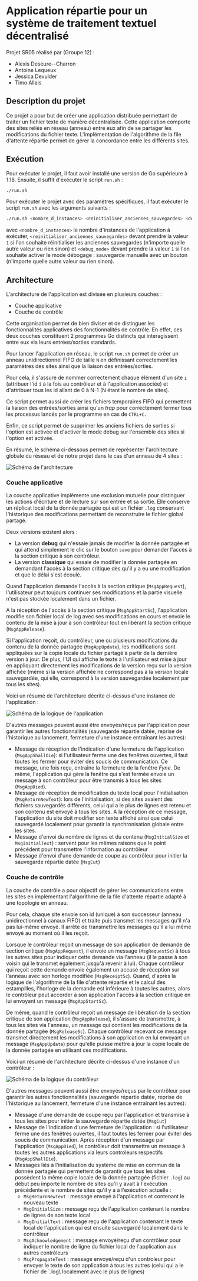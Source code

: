# Application répartie pour un système de traitement textuel décentralisé

Projet SR05 réalisé par (Groupe 12) : 
* Alexis Deseure--Charron
* Antoine Lequeux
* Jessica Devulder
* Timo Allais

## Description du projet

Ce projet a pour but de créer une application distribuée permettant de traiter un fichier texte de manière décentralisée. Cette application comporte des sites reliés en réseau (anneau) entre eux afin de se partager les modifications du fichier texte. L'implémentation de l'algorithme de la file d'attente répartie permet de gérer la concordance entre les différents sites.

## Exécution

Pour exécuter le projet, il faut avoir installé une version de Go supérieure à 1.18. Ensuite, il suffit d'exécuter le script `run.sh` :
```bash
./run.sh
```

Pour exécuter le projet avec des paramètres spécifiques, il faut exécuter le script `run.sh` avec les arguments suivants :

```bash
./run.sh <nombre_d_instances> <reinitialiser_anciennes_sauvegardes> <debug_mode>
```
 avec `<nombre_d_instances>` le nombre d'instances de l'application à exécuter, `<reinitialiser_anciennes_sauvegardes>` devant prendre la valeur `1` si l'on souhaite réinitialiser les anciennes sauvegardes (n'importe quelle autre valeur ou rien sinon) et `<debug_mode>` devant prendre la valeur `1` si l'on souhaite activer le mode débogage : sauvegarde manuelle avec un bouton (n'importe quelle autre valeur ou rien sinon).

## Architecture

L'architecture de l'application est divisée en plusieurs couches :
- Couche applicative
- Couche de contrôle

Cette organisation permet de bien diviser et de distinguer les fonctionnalités applicatives des fonctionnalités de contrôle. En effet, ces deux couches constituent 2 programmes Go distincts qui interagissent entre eux via leurs entrées/sorties standards.

Pour lancer l'application en réseau, le script `run.sh` permet de créer un anneau unidirectionnel FIFO de taille `N` en définissant correctement les paramètres des sites ainsi que la liaison des entrées/sorties.

Pour cela, il s'assure de nommer correctement chaque élément d'un site `i` (attribuer l'id `i` à la fois au contrôleur et à l'application associée) et d'attribuer tous les id allant de 0 à N-1 (N étant le nombre de sites). 

Ce script permet aussi de créer les fichiers temporaires FIFO qui permettent la liaison des entrées/sorties ainsi qu'un *trap* pour correctement fermer tous les processus lancés par le programme en cas de `CTRL+C`.

Enfin, ce script permet de supprimer les anciens fichiers de sorties si l'option est activée et d'activer le mode debug sur l'ensemble des sites si l'option est activée.

En résumé, le schéma ci-dessous permet de représenter l'architecture globale du réseau et de notre projet dans le cas d'un anneau de 4 sites :

![Schéma de l'architecture](doc/schema_anneau.png)

### Couche applicative

La couche applicative implémente une exclusion mutuelle pour distinguer les actions d'écriture et de lecture sur son entrée et sa sortie. Elle conserve un réplicat local de la donnée partagée qui est un fichier `.log` conservant l'historique des modifications permettant de reconstruire le fichier global partagé. 

Deux versions existent alors : 
* La version **debug** qui n'essaie jamais de modifier la donnée partagée et qui attend simplement le clic sur le bouton `save` pour demander l'accès à la section critique à son contrôleur.
* La version **classique** qui essaie de modifier la donnée partagée en demandant l'accès à la section critique dès qu'il y a eu une modification et que le délai s'est écoulé.

Quand l'application demande l'accès à la section critique (`MsgAppRequest`), l'utilisateur peut toujours continuer ses modifications et la partie visuelle n'est pas stockée localement dans un fichier. 

A la réception de l'accès à la section critique (`MsgAppStartSc`), l'application modifie son fichier local de log avec ses modifications en cours et envoie le contenu de la mise à jour à son contrôleur tout en libérant la section critique (`MsgAppRelease`).

Si l'application reçoit, du contrôleur, une ou plusieurs modifications du contenu de la donnée partagée (`MsgAppUpdate`), les modifications sont appliquées sur la copie locale du fichier partagé à partir de la dernière version à jour. De plus, l'UI qui affiche le texte à l'utilisateur est mise à jour en appliquant directement les modifications de la version reçu sur la version affichée (même si la version affichée ne correspond pas à la version locale sauvegardée, qui elle, correspond à la version sauvegardée localement par tous les sites).

Voici un résumé de l'architecture décrite ci-dessus d'une instance de l'application :

![Schéma de la logique de l'application](doc/schema_application.png)

D'autres messages peuvent aussi être envoyés/reçus par l'application pour garantir les autres fonctionnalités (sauvegarde répartie datée, reprise de l'historique au lancement, fermeture d'une instance entraînant les autres):
* Message de réception de l'indication d'une fermeture de l'application (`MsgAppShallDie`): si l'utilisateur ferme une des fenêtres ouvertes, il faut toutes les fermer pour éviter des soucis de communication. Ce message, une fois reçu, entraîne la fermeture de la fenêtre *Fyne*. De même, l'application qui gère la fenêtre qui s'est fermée envoie un message à son contrôleur pour être transmis à tous les sites (`MsgAppDied`).
* Message de réception de modification du texte local pour l'initialisation (`MsgReturnNewText`): lors de l'initialisation, si des sites avaient des fichiers sauvegardés différents, celui qui a le plus de lignes est retenu et son contenu est envoyé à tous les sites. A la réception de ce message, l'application du site doit modifier son texte affiché ainsi que celui sauvegardé localement pour garantir la synchronisation globale entre les sites.
* Message d'envoi du nombre de lignes et du contenu (`MsgInitialSize` et `MsgInitialText`) : servent pour les mêmes raisons que le point précédent pour transmettre l'information au contrôleur
* Message d'envoi d'une demande de coupe au contrôleur pour initier la sauvegarde répartie datée (`MsgCut`)


### Couche de contrôle

La couche de contrôle a pour objectif de gérer les communications entre les sites en implémentant l'algorithme de la file d'attente répartie adapté à une topologie en anneau.

Pour cela, chaque site envoie son id (unique) à son successeur (anneau unidirectionnel à canaux FIFO) et traite puis transmet les messages qu'il n'a pas lui-même envoyé. Il arrête de transmettre les messages qu'il a lui même envoyé au moment où il les reçoit.

Lorsque le contrôleur reçoit un message de son application de demande de section critique (`MsgAppRequest`), il envoie un message (`MsgRequestSc`) à tous les autres sites pour indiquer cette demande via l'anneau (il le passe à son voisin qui le transmet également jusqu'à revenir à lui). Chaque contrôleur qui reçoit cette demande envoie également un accusé de réception sur l'anneau avec son horloge modifiée (`MsgReceiptSc`). Quand, d'après la logique de l'algorithme de la file d'attente répartie et le calcul des estampilles, l'horloge de la demande est inférieure à toutes les autres, alors le contrôleur peut accorder à son application l'accès à la section critique en lui envoyant un message (`MsgAppStartSc`).

De même, quand le contrôleur reçoit un message de libération de la section critique de son application (`MsgAppRelease`), il s'assure de transmettre, à tous les sites via l'anneau, un message qui contient les modifications de la donnée partagée (`MsgReleaseSc`). Chaque contrôleur recevant ce message transmet directement les modifications à son application en lui envoyant un message (`MsgAppUpdate`) pour qu'elle puisse mettre à jour la copie locale de la donnée partagée en utilisant ces modifications.

Voici un résumé de l'architecture décrite ci-dessus d'une instance d'un contrôleur :

![Schéma de la logique du contrôleur](doc/schema_controleur.png)

D'autres messages peuvent aussi être envoyés/reçus par le contrôleur pour garantir les autres fonctionnalités (sauvegarde répartie datée, reprise de l'historique au lancement, fermeture d'une instance entraînant les autres):
* Message d'une demande de coupe reçu par l'application et transmise à tous les sites pour initier la sauvegarde répartie datée (`MsgCut`)
* Message de l'indication d'une fermeture de l'application : si l'utilisateur ferme une des fenêtres ouvertes, il faut toutes les fermer pour éviter des soucis de communication. Après réception d'un message par l'application (`MsgAppDied`), le contrôleur doit transmettre un message à toutes les autres applications via leurs controleurs respectifs (`MsgAppShallDie`).
* Messages liés à l'initialisation du système de mise en commun de la donnée partagée qui permettent de garantir que tous les sites possèdent la même copie locale de la donnée partagée (fichier `.log`) au début peu importe le nombre de sites qu'il y avait à l'exécution précédente et le nombre de sites qu'il y a à l'exécution actuelle :
    * `MsgReturnNewText` : message envoyé à l'application et contenant le nouveau texte
    * `MsgInitialSize` : message reçu de l'application contenant le nombre de lignes de son texte local 
    * `MsgInitialText` : message reçu de l'application contenant le texte local de l'application qui est ensuite sauvegardé localement dans le contrôleur
    * `MsgAcknowledgement` : message envoyé/reçu d'un contrôleur pour indiquer le nombre de ligne du fichier local de l'application aux autres contrôleurs
    * `MsgPropagateText` : message envoyé/reçu d'un controleur pour envoyer le texte de son application à tous les autres (celui qui a le fichier de `.log\ localement avec le plus de lignes)
